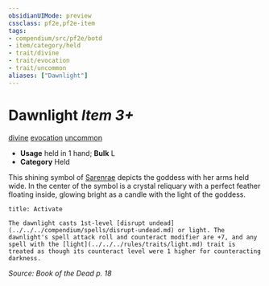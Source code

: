 ```yaml
---
obsidianUIMode: preview
cssclass: pf2e,pf2e-item
tags:
- compendium/src/pf2e/botd
- item/category/held
- trait/divine
- trait/evocation
- trait/uncommon
aliases: ["Dawnlight"]
---
```

# Dawnlight *Item 3+*  
[divine](../../../Rules/traits/divine.md)  [evocation](../../../Rules/traits/evocation.md)  [uncommon](../../../Rules/traits/uncommon.md)  

- **Usage** held in 1 hand; **Bulk** L
- **Category** Held

This shining symbol of [Sarenrae](../../setting/deities/sarenrae.md) depicts the goddess with her arms held wide. In the center of the symbol is a crystal reliquary with a perfect feather floating inside, glowing bright as a candle with the light of the goddess.

```ad-embed-ability
title: Activate

The dawnlight casts 1st-level [disrupt undead](../../../compendium/spells/disrupt-undead.md) or light. The dawnlight's spell attack roll and counteract modifier are +7, and any spell with the [light](../../../rules/traits/light.md) trait is treated as though its counteract level were 1 higher for counteracting darkness.
```

*Source: Book of the Dead p. 18*
